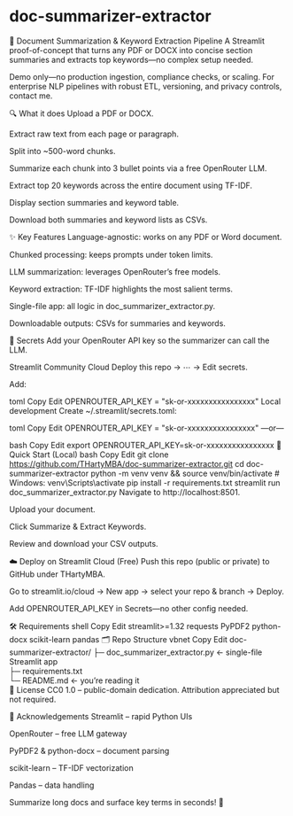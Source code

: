 # doc-summarizer-extractor

📄 Document Summarization & Keyword Extraction Pipeline
A Streamlit proof-of-concept that turns any PDF or DOCX into concise section summaries and extracts top keywords—no complex setup needed.

Demo only—no production ingestion, compliance checks, or scaling.
For enterprise NLP pipelines with robust ETL, versioning, and privacy controls, contact me.

🔍 What it does
Upload a PDF or DOCX.

Extract raw text from each page or paragraph.

Split into ~500-word chunks.

Summarize each chunk into 3 bullet points via a free OpenRouter LLM.

Extract top 20 keywords across the entire document using TF-IDF.

Display section summaries and keyword table.

Download both summaries and keyword lists as CSVs.

✨ Key Features
Language-agnostic: works on any PDF or Word document.

Chunked processing: keeps prompts under token limits.

LLM summarization: leverages OpenRouter’s free models.

Keyword extraction: TF-IDF highlights the most salient terms.

Single-file app: all logic in doc_summarizer_extractor.py.

Downloadable outputs: CSVs for summaries and keywords.

🔑 Secrets
Add your OpenRouter API key so the summarizer can call the LLM.

Streamlit Community Cloud
Deploy this repo → ⋯ → Edit secrets.

Add:

toml
Copy
Edit
OPENROUTER_API_KEY = "sk-or-xxxxxxxxxxxxxxxx"
Local development
Create ~/.streamlit/secrets.toml:

toml
Copy
Edit
OPENROUTER_API_KEY = "sk-or-xxxxxxxxxxxxxxxx"
—or—

bash
Copy
Edit
export OPENROUTER_API_KEY=sk-or-xxxxxxxxxxxxxxxx
🚀 Quick Start (Local)
bash
Copy
Edit
git clone https://github.com/THartyMBA/doc-summarizer-extractor.git
cd doc-summarizer-extractor
python -m venv venv && source venv/bin/activate   # Windows: venv\Scripts\activate
pip install -r requirements.txt
streamlit run doc_summarizer_extractor.py
Navigate to http://localhost:8501.

Upload your document.

Click Summarize & Extract Keywords.

Review and download your CSV outputs.

☁️ Deploy on Streamlit Cloud (Free)
Push this repo (public or private) to GitHub under THartyMBA.

Go to streamlit.io/cloud → New app → select your repo & branch → Deploy.

Add OPENROUTER_API_KEY in Secrets—no other config needed.

🛠️ Requirements
shell
Copy
Edit
streamlit>=1.32
requests
PyPDF2
python-docx
scikit-learn
pandas
🗂️ Repo Structure
vbnet
Copy
Edit
doc-summarizer-extractor/
├─ doc_summarizer_extractor.py   ← single-file Streamlit app  
├─ requirements.txt  
└─ README.md                      ← you’re reading it  
📜 License
CC0 1.0 – public-domain dedication. Attribution appreciated but not required.

🙏 Acknowledgements
Streamlit – rapid Python UIs

OpenRouter – free LLM gateway

PyPDF2 & python-docx – document parsing

scikit-learn – TF-IDF vectorization

Pandas – data handling

Summarize long docs and surface key terms in seconds! 🎉
